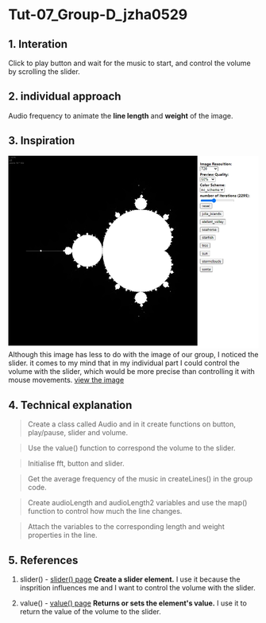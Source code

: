# Tut-07_Group-D_jzha0529

## 1. Interation

Click to play button and wait for the music to start, and control the volume by scrolling the slider.

## 2. individual approach

Audio frequency to animate the __line length__ and __weight__ of the image.

## 3. Inspiration
![Inspiration](image.png)
Although this image has less to do with the image of our group, I noticed the slider. it comes to my mind that in my individual part I could control the volume with the slider, which would be more precise than controlling it with mouse movements.
[view the image](https://bratp.fun/mandelbrot/)

## 4. Technical explanation

> Create a class called Audio and in it create functions on button, play/pause, slider and volume.

> Use the value() function to correspond the volume to the slider.

> Initialise fft, button and slider.

> Get the average frequency of the music in createLines() in the group code.

> Create audioLength and audioLength2 variables and use the map() function to control how much the line changes.

> Attach the variables to the corresponding length and weight properties in the line.

## 5. References

1. slider() - [slider() page](https://p5js.org/reference/#/p5/createSlider)
__Create a slider element.__ 
I use it because the insprition influences me and I want to control the volume with the slider.

1. value() - [value() page](https://p5js.org/reference/#/p5.Element/value)
__Returns or sets the element's value.__ 
I use it to return the value of the volume to the slider.

